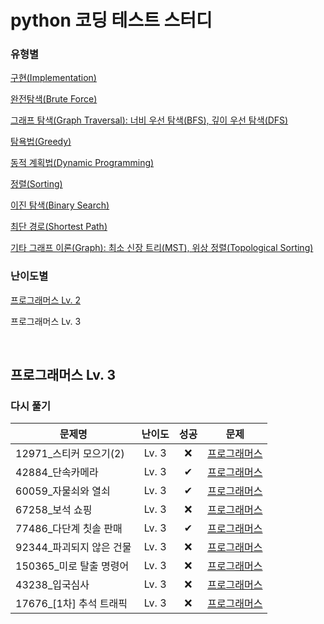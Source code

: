 # python 코딩 테스트 스터디
### 유형별
[구현(Implementation)](../implementation/README.md)

[완전탐색(Brute Force)](../brute_force/README.md)

[그래프 탐색(Graph Traversal): 너비 우선 탐색(BFS), 깊이 우선 탐색(DFS)](../graph_traversal/README.md)

[탐욕법(Greedy)](../greedy/README.md)

[동적 계획법(Dynamic Programming)](../dynamic_programming/README.md)

[정렬(Sorting)](../sorting/README.md)

[이진 탐색(Binary Search)](../binary_search/README.md)

[최단 경로(Shortest Path)](../shortest_path/README.md)

[기타 그래프 이론(Graph): 최소 신장 트리(MST), 위상 정렬(Topological Sorting)](../graph/README.md)

### 난이도별
[프로그래머스 Lv. 2](../Programmers/Programmers_Lv2/README.md)

프로그래머스 Lv. 3

<br>

## 프로그래머스 Lv. 3
### 다시 풀기
|문제명|난이도|성공|문제|
|-----|:----:|:----:|:----:|
|12971_스티커 모으기(2)|Lv. 3|❌|[프로그래머스](https://school.programmers.co.kr/learn/courses/30/lessons/12971)|
|42884_단속카메라|Lv. 3|✔|[프로그래머스](https://school.programmers.co.kr/learn/courses/30/lessons/42884)|
|60059_자물쇠와 열쇠|Lv. 3|✔|[프로그래머스](https://school.programmers.co.kr/learn/courses/30/lessons/60059)|
|67258_보석 쇼핑|Lv. 3|❌|[프로그래머스](https://school.programmers.co.kr/learn/courses/30/lessons/67258)|
|77486_다단계 칫솔 판매|Lv. 3|✔|[프로그래머스](https://school.programmers.co.kr/learn/courses/30/lessons/77486)|
|92344_파괴되지 않은 건물|Lv. 3|❌|[프로그래머스](https://school.programmers.co.kr/learn/courses/30/lessons/92344)|
|150365_미로 탈출 명령어|Lv. 3|❌|[프로그래머스](https://school.programmers.co.kr/learn/courses/30/lessons/150365)|
|43238_입국심사|Lv. 3|❌|[프로그래머스](https://school.programmers.co.kr/learn/courses/30/lessons/43238)|
|17676_[1차] 추석 트래픽|Lv. 3|❌|[프로그래머스](https://school.programmers.co.kr/learn/courses/30/lessons/17676)|
